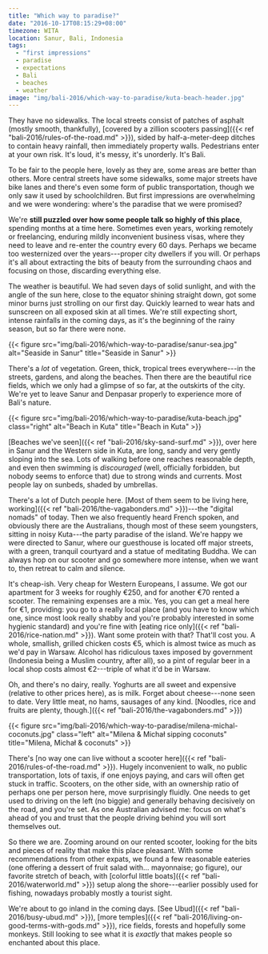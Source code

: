 ```yaml
---
title: "Which way to paradise?"
date: "2016-10-17T08:15:29+08:00"
timezone: WITA
location: Sanur, Bali, Indonesia
tags:
  - "first impressions"
  - paradise
  - expectations
  - Bali
  - beaches
  - weather
image: "img/bali-2016/which-way-to-paradise/kuta-beach-header.jpg"
---
```


They have no sidewalks. The local streets consist of patches of asphalt (mostly smooth, thankfully), [covered by a zillion scooters passing]({{< ref "bali-2016/rules-of-the-road.md" >}}), sided by half-a-meter-deep ditches to contain heavy rainfall, then immediately property walls. Pedestrians enter at your own risk. It's loud, it's messy, it's unorderly. It's Bali.

<!--more-->

To be fair to the people here, lovely as they are, some areas are better than others. More central streets have some sidewalks, some major streets have bike lanes and there's even some form of public transportation, though we only saw it used by schoolchildren. But first impressions are overwhelming and we were wondering: where's the paradise that we were promised?

We're __still puzzled over how some people talk so highly of this place__, spending months at a time here. Sometimes even years, working remotely or freelancing, enduring mildly inconvenient business visas, where they need to leave and re-enter the country every 60 days. Perhaps we became too westernized over the years---proper city dwellers if you will. Or perhaps it's all about extracting the bits of beauty from the surrounding chaos and focusing on those, discarding everything else.

The weather is beautiful. We had seven days of solid sunlight, and with the angle of the sun here, close to the equator shining straight down, got some minor burns just strolling on our first day. Quickly learned to wear hats and sunscreen on all exposed skin at all times. We're still expecting short, intense rainfalls in the coming days, as it's the beginning of the rainy season, but so far there were none.

{{< figure src="img/bali-2016/which-way-to-paradise/sanur-sea.jpg" alt="Seaside in Sanur" title="Seaside in Sanur" >}}

There's a _lot_ of vegetation. Green, thick, tropical trees everywhere---in the streets, gardens, and along the beaches. Then there are the beautiful rice fields, which we only had a glimpse of so far, at the outskirts of the city. We're yet to leave Sanur and Denpasar properly to experience more of Bali's nature.

{{< figure src="img/bali-2016/which-way-to-paradise/kuta-beach.jpg" class="right" alt="Beach in Kuta" title="Beach in Kuta" >}}

[Beaches we've seen]({{< ref "bali-2016/sky-sand-surf.md" >}}), over here in Sanur and the Western side in Kuta, are long, sandy and very gently sloping into the sea. Lots of walking before one reaches reasonable depth, and even then swimming is _discouraged_ (well, officially forbidden, but nobody seems to enforce that) due to strong winds and currents. Most people lay on sunbeds, shaded by umbrellas.

There's a lot of Dutch people here. [Most of them seem to be living here, working]({{< ref "bali-2016/the-vagabonders.md" >}})---the "digital nomads" of today. Then we also frequently heard French spoken, and obviously there are the Australians, though most of these seem youngsters, sitting in noisy Kuta---the party paradise of the island. We're happy we were directed to Sanur, where our guesthouse is located off major streets, with a green, tranquil courtyard and a statue of meditating Buddha. We can always hop on our scooter and go somewhere more intense, when we want to, then retreat to calm and silence.

It's cheap-ish. Very cheap for Western Europeans, I assume. We got our apartment for 3 weeks for roughly €250, and for another €70 rented a scooter. The remaining expenses are a mix. Yes, you can get a meal here for €1, providing: you go to a really local place (and you have to know which one, since most look really shabby and you're probably interested in some hygienic standard) and you're fine with [eating rice only]({{< ref "bali-2016/rice-nation.md" >}}). Want some protein with that? That'll cost you. A whole, smallish, grilled chicken costs €5, which is almost twice as much as we'd pay in Warsaw. Alcohol has ridiculous taxes imposed by government (Indonesia being a Muslim country, after all), so a pint of regular beer in a local shop costs almost €2---triple of what it'd be in Warsaw.

Oh, and there's no dairy, really. Yoghurts are all sweet and expensive (relative to other prices here), as is milk. Forget about cheese---none seen to date. Very little meat, no hams, sausages of any kind. [Noodles, rice and fruits are plenty, though.]({{< ref "bali-2016/the-vagabonders.md" >}})

{{< figure src="img/bali-2016/which-way-to-paradise/milena-michal-coconuts.jpg" class="left" alt="Milena & Michał sipping coconuts" title="Milena, Michał & coconuts" >}}

There's [no way one can live without a scooter here]({{< ref "bali-2016/rules-of-the-road.md" >}}). Hugely inconvenient to walk, no public transportation, lots of taxis, if one enjoys paying, and cars will often get stuck in traffic. Scooters, on the other side, with an ownership ratio of perhaps one per person here, move surprisingly fluidly. One needs to get used to driving on the left (no biggie) and generally behaving decisively on the road, and you're set. As one Australian advised me: focus on what's ahead of you and trust that the people driving behind you will sort themselves out.

So there we are. Zooming around on our rented scooter, looking for the bits and pieces of reality that make this place pleasant. With some recommendations from other expats, we found a few reasonable eateries (one offering a dessert of fruit salad with… mayonnaise; go figure), our favorite stretch of beach, with [colorful little boats]({{< ref "bali-2016/waterworld.md" >}}) setup along the shore---earlier possibly used for fishing, nowadays probably mostly a tourist sight.

We're about to go inland in the coming days. [See Ubud]({{< ref "bali-2016/busy-ubud.md" >}}), [more temples]({{< ref "bali-2016/living-on-good-terms-with-gods.md" >}}), rice fields, forests and hopefully some monkeys. Still looking to see what it is _exactly_ that makes people so enchanted about this place.
